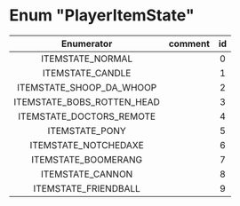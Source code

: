 # Enum "PlayerItemState"
|Enumerator|comment|id|
|:--:|:--:|:--:|
| ITEMSTATE_NORMAL |  | 0 |
| ITEMSTATE_CANDLE |  | 1 |
| ITEMSTATE_SHOOP_DA_WHOOP |  | 2 |
| ITEMSTATE_BOBS_ROTTEN_HEAD |  | 3 |
| ITEMSTATE_DOCTORS_REMOTE |  | 4 |
| ITEMSTATE_PONY |  | 5 |
| ITEMSTATE_NOTCHEDAXE |  | 6 |
| ITEMSTATE_BOOMERANG |  | 7 |
| ITEMSTATE_CANNON |  | 8 |
| ITEMSTATE_FRIENDBALL |  | 9 |